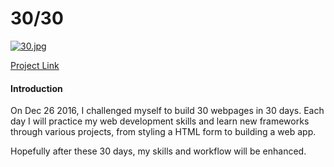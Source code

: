 # 30/30

[![30.jpg](https://s24.postimg.org/9thvuh8x1/image.jpg)](https://postimg.org/image/l5uhc9hlt/)

[Project Link](https://nrator.github.io/30-30)

#### Introduction
On Dec 26 2016, I challenged myself to build 30 webpages in 30 days. Each day I will practice my web development skills and learn new frameworks through various projects, from styling a HTML form to building a web app.

Hopefully after these 30 days, my skills and workflow will be enhanced.
